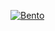 [![Bento](https://github.com/inevitable-changes/bento/blob/main/packages/bento-web/public/assets/og-image-v2.png?raw=true)](https://bento.finance)
